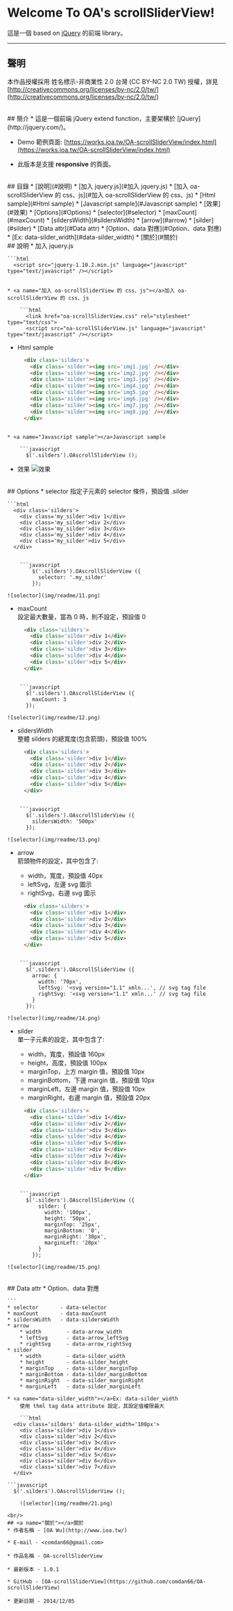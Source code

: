 # Welcome To OA's scrollSliderView!
這是一個 based on [jQuery](http://jquery.com/) 的前端 library。

---
## 聲明
本作品授權採用 姓名標示-非商業性 2.0 台灣 (CC BY-NC 2.0 TW) 授權，詳見 [http://creativecommons.org/licenses/by-nc/2.0/tw/](http://creativecommons.org/licenses/by-nc/2.0/tw/) 


<br/>
## 簡介
* 這是一個前端 jQuery extend function，主要架構於 [jQuery](http://jquery.com/)。  

* Demo 範例頁面: [https://works.ioa.tw/OA-scrollSliderView/index.html](https://works.ioa.tw/OA-scrollSliderView/index.html)

* 此版本是支援 **responsive** 的頁面。


<br/>
## 目錄
* [說明](#說明)
	* [加入 jquery.js](#加入 jquery.js)
	* [加入 oa-scrollSliderView 的 css、js](#加入 oa-scrollSliderView 的 css、js)
	* [Html sample](#Html sample)
	* [Javascript sample](#Javascript sample)
	* [效果](#效果)
* [Options](#Options)
	* [selector](#selector)
	* [maxCount](#maxCount)
	* [sildersWidth](#sildersWidth)
	* [arrow](#arrow)
	* [silder](#silder)
* [Data attr](#Data attr)
	* [Option、data 對應](#Option、data 對應)
	* [Ex: data-silder_width](#data-silder_width)
* [關於](#關於)


<br/>
## <a name="說明"></a>說明
* <a name="加入 jquery.js"></a>加入 jquery.js

	```html
	  <script src="jquery-1.10.2.min.js" language="javascript" type="text/javascript" /></script>
```

* <a name="加入 oa-scrollSliderView 的 css、js"></a>加入 oa-scrollSliderView 的 css、js

	```html
	  <link href="oa-scrollSliderView.css" rel="stylesheet" type="text/css">
	  <script src="oa-scrollSliderView.js" language="javascript" type="text/javascript" /></script>
```

* <a name="Html sample"></a>Html sample

	```html
	  <div class='silders'>
	    <div class='silder'><img src='img1.jpg' /></div>
	    <div class='silder'><img src='img2.jpg' /></div>
	    <div class='silder'><img src='img3.jpg' /></div>
	    <div class='silder'><img src='img4.jpg' /></div>
	    <div class='silder'><img src='img5.jpg' /></div>
	    <div class='silder'><img src='img6.jpg' /></div>
	    <div class='silder'><img src='img7.jpg' /></div>
	    <div class='silder'><img src='img8.jpg' /></div>
	  </div>
```

* <a name="Javascript sample"></a>Javascript sample

	```javascript
	  $('.silders').OAscrollSliderView ();
```

* <a name="效果"></a>效果
![效果](img/readme/01.png)

<br/>
## <a name="Options"></a>Options
* <a name="selector"></a>selector  
	指定子元素的 selector 條件，預設值 .silder

	```html
	  <div class='silders'>
	    <div class='my_silder'>div 1</div>
	    <div class='my_silder'>div 2</div>
	    <div class='my_silder'>div 3</div>
	    <div class='my_silder'>div 4</div>
	    <div class='my_silder'>div 5</div>
	  </div>
```

	```javascript
	    $('.silders').OAscrollSliderView ({
	      selector: '.my_silder'
 	    });
```
	![selector](img/readme/11.png)

* <a name="maxCount"></a>maxCount  
	設定最大數量，當為 0 時，則不設定，預設值 0

	```html
	  <div class='silders'>
	    <div class='silder'>div 1</div>
	    <div class='silder'>div 2</div>
	    <div class='silder'>div 3</div>
	    <div class='silder'>div 4</div>
	    <div class='silder'>div 5</div>
	  </div>
```

	```javascript
	  $('.silders').OAscrollSliderView ({
	    maxCount: 3
	  });
```
	![selector](img/readme/12.png)

* <a name="sildersWidth"></a>sildersWidth  
	整體 silders 的總寬度(包含箭頭)，預設值 100%

	```html
	  <div class='silders'>
	    <div class='silder'>div 1</div>
	    <div class='silder'>div 2</div>
	    <div class='silder'>div 3</div>
	    <div class='silder'>div 4</div>
	    <div class='silder'>div 5</div>
	  </div>
```

	```javascript
	  $('.silders').OAscrollSliderView ({
	    sildersWidth: '500px'
	  });
```
	![selector](img/readme/13.png)

* <a name="arrow"></a>arrow  
	箭頭物件的設定，其中包含了:  
	- width，寬度，預設值 40px  
	- leftSvg，左邊 svg 圖示  
	- rightSvg，右邊 svg 圖示

	```html
	  <div class='silders'>
	    <div class='silder'>div 1</div>
	    <div class='silder'>div 2</div>
	    <div class='silder'>div 3</div>
	    <div class='silder'>div 4</div>
	    <div class='silder'>div 5</div>
	  </div>
```

	```javascript
	  $('.silders').OAscrollSliderView ({
	    arrow: {
	      width: '70px',
	      leftSvg: '<svg version="1.1" xmln...', // svg tag file
	      rightSvg: '<svg version="1.1" xmln...' // svg tag file
	    }
	  });
```
	![selector](img/readme/14.png)

* <a name="silder"></a>silder  
	單一子元素的設定，其中包含了:  
	- width，寬度，預設值 160px  
	- height，高度，預設值 100px  
	- marginTop，上方 margin 值，預設值 10px  
	- marginBottom，下邊 margin 值，預設值 10px  
	- marginLeft，左邊 margin 值，預設值 10px  
	- marginRight，右邊 margin 值，預設值 20px
	
	```html
	  <div class='silders'>
	    <div class='silder'>div 1</div>
	    <div class='silder'>div 2</div>
	    <div class='silder'>div 3</div>
	    <div class='silder'>div 4</div>
	    <div class='silder'>div 5</div>
	    <div class='silder'>div 6</div>
	    <div class='silder'>div 7</div>
	    <div class='silder'>div 8</div>
	    <div class='silder'>div 9</div>
	  </div>
```

	```javascript
	  $('.silders').OAscrollSliderView ({
	  	  silder: {
	  	    width: '100px',
	  	    height: '50px',
	  	    marginTop: '25px',
	  	    marginBottom: '0',
	  	    marginRight: '30px',
	  	    marginLeft: '20px'
	  	  }
	  	});
```
	![selector](img/readme/15.png)

<br/>
## <a name="Data attr"></a>Data attr
* <a name="Option、data 對應"></a>Option、data 對應

	```
	* selector       - data-selector
 	* maxCount       - data-maxCount
	* sildersWidth   - data-sildersWidth
	* arrow
		* width        - data-arrow_width
		* leftSvg      - data-arrow_leftSvg
		* rightSvg     - data-arrow_rightSvg
	* silder
		* width        - data-silder_width
		* height       - data-silder_height
		* marginTop    - data-silder_marginTop
		* marginBottom - data-silder_marginBottom
		* marginRight  - data-silder_marginRight
		* marginLeft   - data-silder_marginLeft
```
* <a name="data-silder_width"></a>Ex: data-silder_width  
	使用 thml tag data attribute 設定，其設定值權限最大

	```html
  <div class='silders' data-silder_width='100px'>
    <div class='silder'>div 1</div>
    <div class='silder'>div 2</div>
    <div class='silder'>div 3</div>
    <div class='silder'>div 4</div>
    <div class='silder'>div 5</div>
    <div class='silder'>div 6</div>
    <div class='silder'>div 7</div>
  </div>
```

	```javascript
	  $('.silders').OAscrollSliderView ();
```
	![selector](img/readme/21.png)

<br/>
## <a name="關於"></a>關於
* 作者名稱 - [OA Wu](http://www.ioa.tw/)

* E-mail - <comdan66@gmail.com>

* 作品名稱 - OA-scrollSliderView

* 最新版本 - 1.0.1

* GitHub - [OA-scrollSliderView](https://github.com/comdan66/OA-scrollSliderView)

* 更新日期 - 2014/12/05
